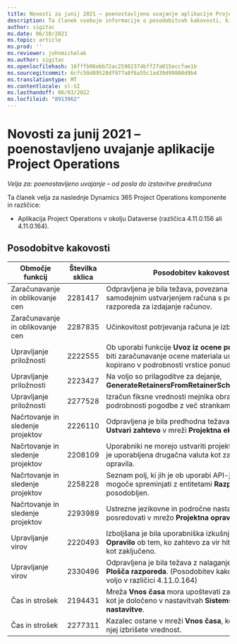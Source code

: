 ```yaml
---
title: Novosti za junij 2021 – poenostavljeno uvajanje aplikacije Project Operations
description: Ta članek vsebuje informacije o posodobitvah kakovosti, ki so na voljo v izdaji uvajanja Project Operations lite junija 2021.
author: sigitac
ms.date: 06/10/2021
ms.topic: article
ms.prod: ''
ms.reviewer: johnmichalak
ms.author: sigitac
ms.openlocfilehash: 16fffb06ebb72ac25982374bff27a015eccfae1b
ms.sourcegitcommit: 6cfc50d89528df977a8f6a55c1ad39d99800d9b4
ms.translationtype: MT
ms.contentlocale: sl-SI
ms.lasthandoff: 06/03/2022
ms.locfileid: "8913962"
---
```

# <a name="whats-new-june-2021---project-operations-lite-deployment"></a>Novosti za junij 2021 – poenostavljeno uvajanje aplikacije Project Operations

_Velja za: poenostavljeno uvajanje – od posla do izstavitve predračuna_

Ta članek velja za naslednje Dynamics 365 Project Operations komponente in različice:

  - Aplikacija Project Operations v okolju Dataverse (različica 4.11.0.156 ali 4.11.0.164).

## <a name="quality-updates"></a>Posodobitve kakovosti

| **Območje funkcij** | **Številka sklica** | **Posodobitev kakovosti** |
| --- | --- | --- |
| Zaračunavanje in oblikovanje cen | 2281417 | Odpravljena je bila težava, povezana z neuspešnim samodejnim ustvarjenjem računa s pomočjo razporeda za izdajanje računov. |
| Zaračunavanje in oblikovanje cen | 2287835 |   Učinkovitost potrjevanja računa je izboljšana. |
| Upravljanje priložnosti | 2222555 | Ob uporabi funkcije **Uvoz iz ocene projekta** mora biti zaračunavanje ocene materiala ustrezno kopirano v podrobnosti vrstice ponudbe. |
| Upravljanje priložnosti | 2223427 | Na voljo so prilagoditve za dejanje, **GenerateRetainersFromRetainerScheduleOptions**. |
| Upravljanje priložnosti | 2277528 | Izračun fiksne vrednosti mejnika obračunavanja za podrobnosti pogodbe z več strankami. |
| Načrtovanje in sledenje projektov | 2226110 | Odpravljena je bila predhodna težava s funkcijo **Ustvari zahtevo** v mreži **Projektna ekipa**. |
| Načrtovanje in sledenje projektov | 2208109 | Uporabniki ne morejo ustvariti projekta, za katerega je uporabljena drugačna valuta kot za povezana opravila. |
| Načrtovanje in sledenje projektov | 2258228 | Seznam polj, ki jih je ob uporabi API-ja razporeda mogoče spreminjati z entitetami **Razporejanje**, je posodobljen. |
| Načrtovanje in sledenje projektov | 2293989 | Ustrezne jezikovne in področne nastavitve je treba posredovati v mrežo **Projektna opravila**.|
| Upravljanje virov | 2220493 | Izboljšana je bila uporabniška izkušnja v mreži **Opravilo** ob tem, ko zahtevo za vir hitro označite kot zaključeno. |
| Upravljanje virov | 2330496 | Odpravljena je bila težava z nalaganjem elementa **Plošča razporeda**. (Posodobitev kakovosti je na voljo v različici 4.11.0.164) |
| Čas in strošek | 2194431 | Mreža **Vnos časa** mora upoštevati začetek tedna, kot je določeno v nastavitvah **Sistemske nastavitve**. |
| Čas in strošek | 2277311 | Kazalec ostane v mreži **Vnos časa**, ko iz celice v njej izbrišete vrednost. |
